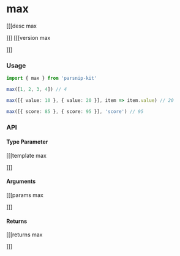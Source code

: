 # max
[[[desc max

]]]
[[[version max
  
]]]
### Usage

```ts
import { max } from 'parsnip-kit'

max([1, 2, 3, 4]) // 4

max([{ value: 10 }, { value: 20 }], item => item.value) // 20

max([{ score: 85 }, { score: 95 }], 'score') // 95
```


### API

#### Type Parameter
[[[template max

]]]
#### Arguments
[[[params max

]]]
#### Returns
[[[returns max

]]]